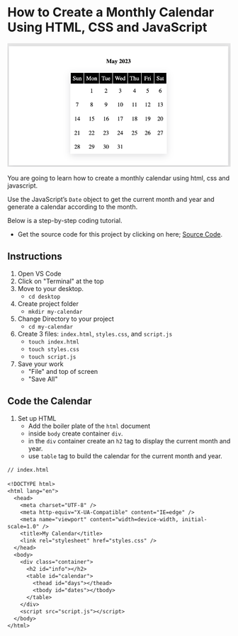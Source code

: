 # How to Create a Monthly Calendar Using HTML, CSS and JavaScript


![](images/finished-calendar.png)

You are going to learn how to create a monthly calendar using html, css and javascript. 

Use the JavaScript’s `Date` object to get the current month and year and generate a calendar according to the month. 

Below is a step-by-step coding tutorial. 

- Get the source code for this project by clicking on here; [Source Code](https://github.com/DrVicki/my-claendar).

## Instructions

1. Open VS Code
2. Click on "Terminal" at the top
3. Move to your desktop.
	- `cd desktop`
4. Create project folder
	- `mkdir my-calendar`
5. Change Directory to your project
	- `cd my-calendar`
6. Create 3 files: `index.html`, `styles.css`, and `script.js`
	- `touch index.html`
	- `touch styles.css`
	- `touch script.js`
7. Save your work
	- "File" and top of screen
	- "Save All"

## Code the Calendar

1. Set up HTML
	- Add the boiler plate of the `html` document
	- inside `body` create container `div`. 
	- in the `div` container create an `h2` tag to display the current month and year. 
	- use `table` tag to build the calendar for the current month and year.

```
// index.html

<!DOCTYPE html>
<html lang="en">
  <head>
    <meta charset="UTF-8" />
    <meta http-equiv="X-UA-Compatible" content="IE=edge" />
    <meta name="viewport" content="width=device-width, initial-scale=1.0" />
    <title>My Calendar</title>
    <link rel="stylesheet" href="styles.css" />
  </head>
  <body>
    <div class="container">
      <h2 id="info"></h2>
      <table id="calendar">
        <thead id="days"></thead>
        <tbody id="dates"></tbody>
      </table>
    </div>
    <script src="script.js"></script>
  </body>
</html>
```